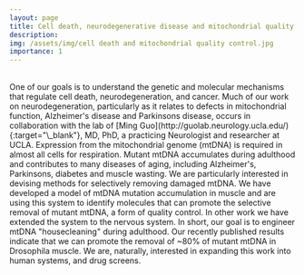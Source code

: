 ```yaml
---
layout: page
title: Cell death, neurodegenerative disease and mitochondrial quality control.
description:
img: /assets/img/cell death and mitochondrial quality control.jpg
importance: 1
---
```


<div class="figure">
    <img src="{{ site.baseurl }}/assets/img/cell death and mitochondrial quality control.jpg" title=""  class="center"/>
</div>
<br>
One of our goals is to understand the genetic and molecular mechanisms that regulate cell death, neurodegeneration, and cancer. Much of our work on neurodegeneration, particularly as it relates to defects in mitochondrial function, Alzheimer's disease and Parkinsons disease, occurs in collaboration with the lab of [Ming Guo](http://guolab.neurology.ucla.edu/){:target="\_blank"}, MD, PhD, a practicing Neurologist and researcher at UCLA. Expression from the mitochondrial genome (mtDNA) is required in almost all cells for respiration. Mutant mtDNA accumulates during adulthood and contributes to many diseases of aging, including Alzheimer's, Parkinsons, diabetes and muscle wasting. We are particularly interested in devising methods for selectively removing damaged mtDNA. We have developed a model of mtDNA mutation accumulation in muscle and are using this system to identify molecules that can promote the selective removal of mutant mtDNA, a form of quality control. In other work we have extended the system to the nervous system. In short, our goal is to engineer mtDNA "housecleaning" during adulthood. Our recently published results indicate that we can promote the removal of ~80% of mutant mtDNA in Drosophila muscle. We are, naturally, interested in expanding this work into human systems, and drug screens.
